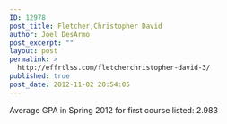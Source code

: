 ```yaml
---
ID: 12978
post_title: Fletcher,Christopher David
author: Joel DesArmo
post_excerpt: ""
layout: post
permalink: >
  http://effrtlss.com/fletcherchristopher-david-3/
published: true
post_date: 2012-11-02 20:54:05
---
```

<p>Average GPA in Spring 2012 for first course listed: 2.983</p>